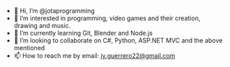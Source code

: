 - 👋 Hi, I’m @jotaprogramming
- 👀 I’m interested in programming, video games and their creation, drawing and music.
- 🌱 I’m currently learning Git, Blender and Node.js
- 💞️ I’m looking to collaborate on C#, Python, ASP.NET MVC and the above mentioned
- 📫 How to reach me by email: jy.guerrero22@gmail.com

<!---
jotaprogramming/jotaprogramming is a ✨ special ✨ repository because its `README.md` (this file) appears on your GitHub profile.
You can click the Preview link to take a look at your changes.
--->
